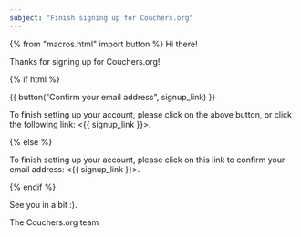 ```yaml
---
subject: "Finish signing up for Couchers.org"
---
```


{% from "macros.html" import button %}
Hi there!

Thanks for signing up for Couchers.org!

{% if html %}

{{ button("Confirm your email address", signup_link) }}

To finish setting up your account, please click on the above button, or click the following link: <{{ signup_link }}>.

{% else %}

To finish setting up your account, please click on this link to confirm your email address: <{{ signup_link }}>.

{% endif %}

See you in a bit :).

The Couchers.org team
